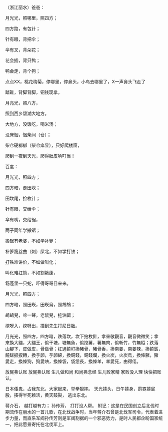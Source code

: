 （浙江丽水）爸爸：

月光光，照哪里，照四方；

四方路，有包针；

针有眼，背把伞；

伞有叉，背朵花；

花会插，背只鸭；

鸭会走，背个狗；

点点XX，桃花梅菊，停哪里，停鼻头，小鸟去哪里了，X一声鼻头飞走了

踏碓，背脚背脚，铜钱现拿。

月亮光，照八方，

照到西乡碧湖大地方。

大地方，没饭吃，喝米汤；

没床悃，悃柴间（仓）；

柴仓硬梆梆（柴仓痒显），只好爬楼窗，

爬到一夜到天光，爬得肚皮响叮当！


百度：

月光光，照四方；

四方暗，走田坎；

田坎尾，捡枚针；

针有眼，交给伞；

伞有嘴，交给锯，

两子同年学搬锯；

搬锯冇老婆，不如学补箩；

补箩篾丝曲（刺）屎北，不如学打铁；

打铁难讲价，不如做叫化；

叫化难扛筒，不如割簕蓬，

簕蓬里一只蛇，吓得哥哥目来来。


月光光，照四方；

四方暗，照田崁，田崁烏，照鴣鴣；

鴣鴣兒，啼一聲，老鼠兒，挖油罌；

挖呀入，挖呀出，撞到先生打尼日朏。

月光光，照四方，四方暗，跌落坎，坎下拈枚針，拿來敬觀音，觀音微微笑；拿
來換大貓，大貓王，偷干塘，塘無魚，偷挖薯，薯無肉，偷斬竹，竹無椏；跌落
山腳下，皮做皮，骨做骨；扛過饒帄換豬骨，豬骨香，換南姜，南姜辣，換饒鈸，
饒鈸捩捩轉，換芋卵，芋卵綿，換銅錢，銅錢爛，換火炭，火炭烏，換條豬，豬
愛走，換條狗，狗愛吷，換條袋，袋恁長，換條羊，羊愛死，由得佢。

放屁弗认账 放屁弗认账 生儿做和尚 和尚弗念经 生儿败家精 家败没人理 快快把账认。

日本倭鬼，占我东北，大家起来，举拳狠摔。 天光揍头，日午揍身，霨霓揍屁股，揍得半死赖活，黄天鼓裂， 逃出东北。

蒋介石， 越打越有力； 孙传芳， 打打没人帮。 附记：这是在民国创立后北伐时期流传在丽水的一首儿歌，在北伐战争时，当年蒋介石曾是北伐军司令，代表着进步力量，而直系军阀孙传芳则是军阀割据的一个邪恶势力，是时人民都企盼国家统一，把此愿景寄托在北伐军上。
